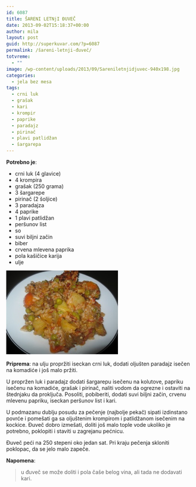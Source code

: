 ```yaml
---
id: 6087
title: ŠARENI LETNjI ĐUVEČ
date: 2013-09-02T15:18:37+00:00
author: mila
layout: post
guid: http://superkuvar.com/?p=6087
permalink: /šareni-letnji-đuveč/
totvreme:
  - ""
image: /wp-content/uploads/2013/09/Sareniletnjidjuvec-940x198.jpg
categories:
  - jela bez mesa
tags:
  - crni luk
  - grašak
  - kari
  - krompir
  - paprike
  - paradajz
  - pirinač
  - plavi patlidžan
  - šargarepa
---
```

**Potrebno je**:

  * crni luk (4 glavice)
  * 4 krompira
  * grašak (250 grama)
  * 3 šargarepe
  * pirinač (2 šoljice)
  * 3 paradajza
  * 4 paprike
  * 1 plavi patlidžan
  * peršunov list
  * so
  * suvi biljni začin
  * biber
  * crvena mlevena paprika
  * pola kašičice karija
  * ulje

[<img class="alignnone size-medium wp-image-6088" src="/wp-content/uploads/2013/09/Sareniletnjidjuvec-300x225.jpg" alt="Sareniletnjidjuvec" width="300" height="225" />](/wp-content/uploads/2013/09/Sareniletnjidjuvec.jpg)

**Priprema**: na ulju propržiti iseckan crni luk, dodati oljušten paradajz isečen na komadiće i još malo pržiti.

U propržen luk i paradajz dodati šargarepu isečenu na kolutove, papriku isečenu na komadiće, grašak i pirinač, naliti vodom da ogrezne i ostaviti na štednjaku da proključa. Posoliti, pobiberiti, dodati suvi biljni začin, crvenu mlevenu papriku, iseckan peršunov list i kari.

U podmazanu dublju posudu za pečenje (najbolje pekač) sipati izdinstano povrće i pomešati ga sa oljuštenim krompirom i patlidžanom isečenim na kockice. Đuveč dobro izmešati, doliti još malo tople vode ukoliko je potrebno, poklopiti i staviti u zagrejanu pećnicu.

Đuveč peći na 250 stepeni oko jedan sat. Pri kraju pečenja skloniti poklopac, da se jelo malo zapeče.

**Napomena**: 
> u đuveč se može doliti i pola čaše belog vina, ali tada ne dodavati kari.